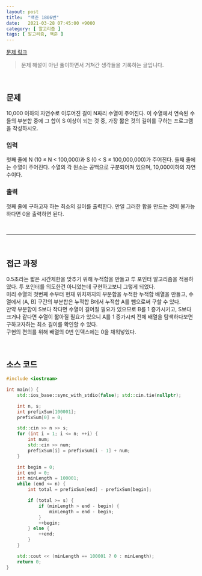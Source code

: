 ```yaml
---
layout: post
title:  "백준 1806번"
date:   2021-03-28 07:45:00 +9000
category: [ 알고리즘 ]
tags: [ 알고리즘, 백준 ]
---
```


[문제 링크](https://www.acmicpc.net/problem/1806)

> 문제 해설이 아닌 풀이하면서 거쳐간 생각들을 기록하는 글입니다.

<br>

## **문제**
10,000 이하의 자연수로 이루어진 길이 N짜리 수열이 주어진다. 이 수열에서 연속된 수들의 부분합 중에 그 합이 S 이상이 되는 것 중, 가장 짧은 것의 길이를 구하는 프로그램을 작성하시오.

### **입력**
첫째 줄에 N (10 ≤ N < 100,000)과 S (0 < S ≤ 100,000,000)가 주어진다. 둘째 줄에는 수열이 주어진다. 수열의 각 원소는 공백으로 구분되어져 있으며, 10,000이하의 자연수이다.

### **출력**
첫째 줄에 구하고자 하는 최소의 길이를 출력한다. 만일 그러한 합을 만드는 것이 불가능하다면 0을 출력하면 된다.

<br>

---

<br>

## **접근 과정**
0.5초라는 짧은 시간제한을 맞추기 위해 누적합을 만들고 투 포인터 알고리즘을 적용하였다. 투 포인터를 의도한건 아니었는데 구현하고보니 그렇게 되었다.   
미리 수열의 첫번째 수부터 현재 위치까지의 부분합을 누적한 누적합 배열을 만들고, 수열에서 \(A, B\] 구간의 부분합은 누적합 B에서 누적합 A를 뺌으로써 구할 수 있다.   
만약 부분합이 S보다 작다면 수열이 길어질 필요가 있으므로 B를 1 증가시키고, S보다 크거나 같다면 수열이 짧아질 필요가 있으니 A를 1 증가시켜 전체 배열을 탐색하다보면 구하고자하는 최소 길이를 확인할 수 있다.   
구현의 편의를 위해 배열의 0번 인덱스에는 0을 채워넣었다.


<br>

## **소스 코드**

```c++
#include <iostream>

int main() {
    std::ios_base::sync_with_stdio(false); std::cin.tie(nullptr);

    int n, s;
    int prefixSum[100001];
    prefixSum[0] = 0;

    std::cin >> n >> s;
    for (int i = 1; i <= n; ++i) {
        int num;
        std::cin >> num;
        prefixSum[i] = prefixSum[i - 1] + num;
    }

    int begin = 0;
    int end = 0;
    int minLength = 100001;
    while (end <= n) {
        int total = prefixSum[end] - prefixSum[begin];

        if (total >= s) {
            if (minLength > end - begin) {
                minLength = end - begin;
            }
            ++begin;
        } else {
            ++end;
        }
    }

    std::cout << (minLength == 100001 ? 0 : minLength);
    return 0;
}
```